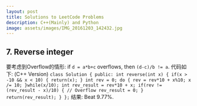 ```yaml
---
layout: post
title: Solutions to LeetCode Problems
description: C++(Mainly) and Python
image: assets/images/IMG_20161203_142432.jpg
---
```


## 7. Reverse integer
要考虑到Overflow的情形:
if `d = a*b+c` overflows, then `(d-c)/b != a`.
代码如下: (C++ Version)
`class Solution {
public:
    int reverse(int x) {
        if(x > -10 && x < 10) {
            return(x);
        }
        int rev = 0;
        do {
            rev = rev*10 + x%10;
            x /= 10;
        }while(x/10);
        int rev_result = rev*10 + x;
        if(rev != (rev_result - x)/10) { // Overflow
            rev_result = 0;
        }
        return(rev_result);
    }
};`
结果: Beat 9.77%.
